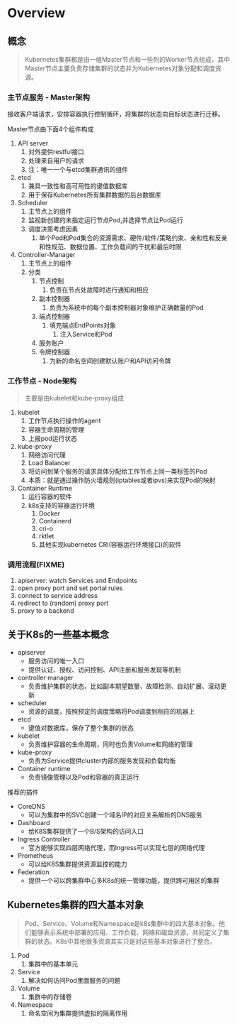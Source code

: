 # Overview

## 概念

> Kubernetes集群都是由一组Master节点和一些列的Worker节点组成，其中Master节点主要负责存储集群的状态并为Kubernetes对象分配和调度资源。

### 主节点服务 - Master架构

接收客户端请求，安排容器执行控制循环，将集群的状态向目标状态进行迁移。  

Master节点由下面4个组件构成

1. API server
   1. 对外提供restful接口
   2. 处理来自用户的请求
   3. 注：唯一一个与etcd集群通讯的组件
2. etcd
   1. 兼具一致性和高可用性的键值数据库
   2. 用于保存Kubernetes所有集群数据的后台数据库
3. Scheduler
   1. 主节点上的组件
   2. 监视新创建的未指定运行节点Pod,并选择节点让Pod运行
   3. 调度决策考虑因素
      1. 单个Pod和Pod集合的资源需求、硬件/软件/策略约束、亲和性和反亲和性规范、数据位置、工作负载间的干扰和最后时限
4. Controller-Manager
   1. 主节点上的组件
   2. 分类
      1. 节点控制
         1. 负责在节点处故障时进行通知和相应
      2. 副本控制器
         1. 负责为系统中的每个副本控制器对象维护正确数量的Pod
      3. 端点控制器
         1. 填充端点EndPoints对象
            1. 注入Service和Pod
      4. 服务账户
      5. 令牌控制器
         1. 为新的命名空间创建默认账户和API访问令牌

### 工作节点 - Node架构

> 主要是由kubelet和kube-proxy组成

1. kubelet
   1. 工作节点执行操作的agent
   2. 容器生命周期的管理
   3. 上报pod运行状态
2. kube-proxy
   1. 网络访问代理
   2. Load Balancer
   3. 将访问到某个服务的请求具体分配给工作节点上同一类标签的Pod
   4. 本质：就是通过操作防火墙规则(iptables或者ipvs)来实现Pod的映射
3. Container Runtime
   1. 运行容器的软件
   2. k8s支持的容器运行环境
      1. Docker
      2. Containerd
      3. cri-o
      4. rktlet
      5. 其他实现kubernetes CRI(容器运行环境接口)的软件

### 调用流程(FIXME)

1. apiserver: watch Services and Endpoints
2. open proxy port and set portal rules
3. connect to service address
4. redirect to (random) proxy port
5. proxy to a backend

## 关于K8s的一些基本概念

* apiserver
  * 服务访问的唯一入口
  * 提供认证、授权、访问控制、API注册和服务发现等机制
* controller manager
  * 负责维护集群的状态，比如副本期望数量、故障检测、自动扩展、滚动更新
* scheduler
  * 资源的调度，按照预定的调度策略将Pod调度到相应的机器上
* etcd
  * 键值对数据库，保存了整个集群的状态
* kubelet
  * 负责维护容器的生命周期，同时也负责Volume和网络的管理
* kube-proxy
  * 负责为Service提供cluster内部的服务发现和负载均衡
* Container runtime
  * 负责镜像管理以及Pod和容器的真正运行

推荐的插件

* CoreDNS
  * 可以为集群中的SVC创建一个域名IP的对应关系解析的DNS服务
* Dashboard
  * 给K8S集群提供了一个B/S架构的访问入口
* Ingress Controller
  * 官方能够实现四层网络代理，而Ingress可以实现七层的网络代理
* Prometheus
  * 可以给K8S集群提供资源监控的能力
* Federation
  * 提供一个可以跨集群中心多K8s的统一管理功能，提供跨可用区的集群

## Kubernetes集群的四大基本对象

> Pod、Service、Volume和Namespace是k8s集群中的四大基本对象。他们能够表示系统中部署的应用、工作负载、网络和磁盘资源，共同定义了集群的状态。K8s中其他很多资源其实只是对这些基本对象进行了整合。

1. Pod
   1. 集群中的基本单元
2. Service
   1. 解决如何访问Pod里面服务的问题
3. Volume
   1. 集群中的存储卷
4. Namespace
   1. 命名空间为集群提供虚拟的隔离作用
